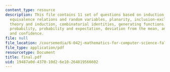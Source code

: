 ```yaml
---
content_type: resource
description: This file contains 11 set of questions based on induction, state machines,
  equivalence relations and random variables, planarity, inclusion-exclusion, number
  theory and induction, combinatorial identities, generating functions, conditional
  probability, probability and expectation, deviation from the mean, and estimation
  and confidence.
file: null
file_location: /coursemedia/6-042j-mathematics-for-computer-science-fall-2005/19487a0d437010d26e10264819566602_final.pdf
file_type: application/pdf
resourcetype: Document
title: final.pdf
uid: 19487a0d-4370-10d2-6e10-264819566602
---
```

